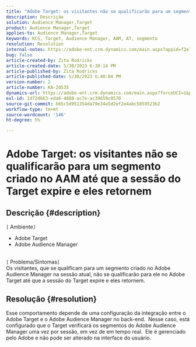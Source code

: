 ```yaml
---
title: "Adobe Target: os visitantes não se qualificarão para um segmento criado no AAM até que a sessão do Target expire e eles retornem"
description: Descrição
solution: Audience Manager,Target
product: Audience Manager,Target
applies-to: Audience Manager,Target
keywords: KCS, Target, Audience Manager, AAM, AT, segmento
resolution: Resolution
internal-notes: https://adobe-ent.crm.dynamics.com/main.aspx?appid=f2e74f34-7119-ea11-a811-000d3a5936c5&forceUCI=1&newWindow=true&pagetype=entityrecord&etn=knowledgearticle&id=45e8e885-2b47-e911-a952-000d3a34ebb5
bug: false
article-created-by: Zita Rodricks
article-created-date: 5/30/2023 6:38:14 PM
article-published-by: Zita Rodricks
article-published-date: 5/30/2023 6:40:04 PM
version-number: 2
article-number: KA-20535
dynamics-url: https://adobe-ent.crm.dynamics.com/main.aspx?forceUCI=1&pagetype=entityrecord&etn=knowledgearticle&id=0088281f-19ff-ed11-8f6e-6045bd0063aa
exl-id: 1d72d663-eda6-4888-ac7e-ac39659c0570
source-git-commit: b65c5d951354da79e34a5d2ef2e4abc5859523b2
workflow-type: tm+mt
source-wordcount: '146'
ht-degree: 5%

---
```


# Adobe Target: os visitantes não se qualificarão para um segmento criado no AAM até que a sessão do Target expire e eles retornem

## Descrição {#description}

`[` Ambiente`]` <br>
- Adobe Target
- Adobe Audience Manager

<br>`[` Problema/Sintomas`]` <br>
Os visitantes, que se qualificam para um segmento criado no Adobe Audience Manager na sessão atual, não se qualificarão para ele no Adobe Target até que a sessão do Target expire e eles retornem.


## Resolução {#resolution}


Esse comportamento depende de uma configuração da integração entre o Adobe Target e o Adobe Audience Manager no back-end.  Nesse caso, está configurado que o Target verificará os segmentos do Adobe Audience Manager uma vez por sessão, em vez de em tempo real.  Ele é gerenciado pelo Adobe e não pode ser alterado na interface do usuário.
